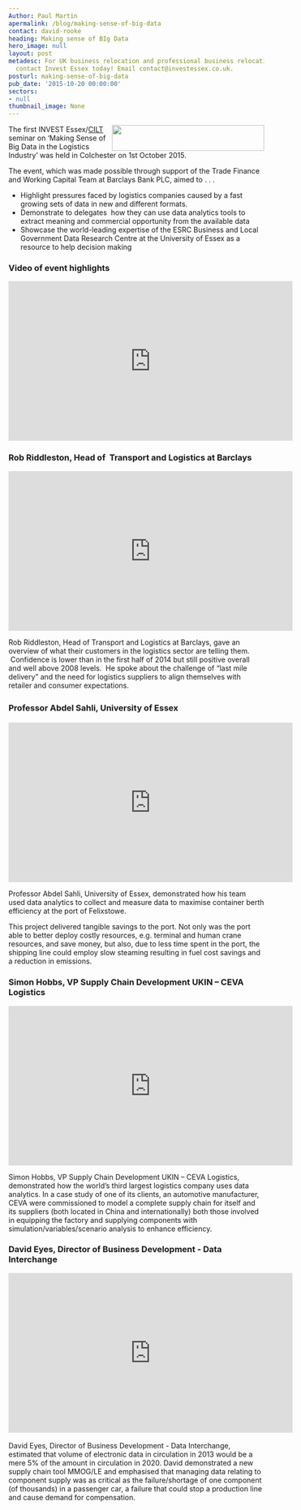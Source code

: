 ```yaml
---
Author: Paul Martin
apermalink: /blog/making-sense-of-big-data
contact: david-rooke
heading: Making sense of BIg Data
hero_image: null
layout: post
metadesc: For UK business relocation and professional business relocation services
  contact Invest Essex today! Email contact@investessex.co.uk.
posturl: making-sense-of-big-data
pub_date: '2015-10-20 00:00:00'
sectors:
- null
thumbnail_image: None
---
```


<p><img alt='' src='//clarity-strategies.github.io/ie-uploads/uploads/about/Barclays_400px.jpg' style='width: 300px; height: 51px; float: right;'/></p><p>The first INVEST Essex/<a href='https://www.ciltuk.org.uk/' target='_blank'>CILT</a> seminar on ‘Making Sense of Big Data in the Logistics Industry’ was held in Colchester on 1st October 2015.  </p><p>The event, which was made possible through support of the Trade Finance and Working Capital Team at Barclays Bank PLC, aimed to . . .</p><ul><li>Highlight pressures faced by logistics companies caused by a fast growing sets of data in new and different formats.</li><li>Demonstrate to delegates  how they can use data analytics tools to extract meaning and commercial opportunity from the available data</li><li>Showcase the world-leading expertise of the ESRC Business and Local Government Data Research Centre at the University of Essex as a resource to help decision making</li></ul><h3>Video of event highlights</h3><div><iframe allowfullscreen='' frameborder='0' height='315' src='https://www.youtube.com/embed/YV64Rc8CMis' width='560'></iframe></div><h3>Rob Riddleston, Head of  Transport and Logistics at Barclays</h3><p><iframe allowfullscreen='' frameborder='0' height='315' src='https://www.youtube.com/embed/wBxr2Pg8H6I' style='line-height: 1.6;' width='560'></iframe></p><p>Rob Riddleston, Head of Transport and Logistics at Barclays, gave an overview of what their customers in the logistics sector are telling them.  Confidence is lower than in the first half of 2014 but still positive overall and well above 2008 levels.  He spoke about the challenge of “last mile delivery” and the need for logistics suppliers to align themselves with retailer and consumer expectations.</p><h3><span style='line-height: 1.6;'>Professor Abdel Sahli, University of Essex</span></h3><div><iframe allowfullscreen='' frameborder='0' height='315' src='https://www.youtube.com/embed/xLdNL9_PY8g' width='560'></iframe></div><p>Professor Abdel Sahli, University of Essex, demonstrated how his team used data analytics to collect and measure data to maximise container berth efficiency at the port of Felixstowe. </p><p>This project delivered tangible savings to the port. Not only was the port able to better deploy costly resources, e.g. terminal and human crane resources, and save money, but also, due to less time spent in the port, the shipping line could employ slow steaming resulting in fuel cost savings and a reduction in emissions.</p><h3>Simon Hobbs, VP Supply Chain Development UKIN – CEVA Logistics</h3><div><iframe allowfullscreen='' frameborder='0' height='315' src='https://www.youtube.com/embed/ScAykNasmy4' width='560'></iframe></div><p>Simon Hobbs, VP Supply Chain Development UKIN – CEVA Logistics, demonstrated how the world’s third largest logistics company uses data analytics. In a case study of one of its clients, an automotive manufacturer, CEVA were commissioned to model a complete supply chain for itself and its suppliers (both located in China and internationally) both those involved in equipping the factory and supplying components with simulation/variables/scenario analysis to enhance efficiency. </p><h3>David Eyes, Director of Business Development - Data Interchange</h3><div><iframe allowfullscreen='' frameborder='0' height='315' src='https://www.youtube.com/embed/B-j7aH9FxMk' width='560'></iframe></div><div> </div><div>David Eyes, Director of Business Development - Data Interchange, estimated that volume of electronic data in circulation in 2013 would be a mere 5% of the amount in circulation in 2020. David demonstrated a new supply chain tool MMOG/LE and emphasised that managing data relating to component supply was as critical as the failure/shortage of one component (of thousands) in a passenger car, a failure that could stop a production line and cause demand for compensation. </div>
